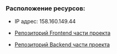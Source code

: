 ### Расположение ресурсов:

* IP адрес: 158.160.149.44

* [Репозиторий Frontend части проекта](https://katkova.nomoredomainswork.ru)
* [Репозиторий Backend части проекта](https://api.katkova.nomoredomainswork.ru)
